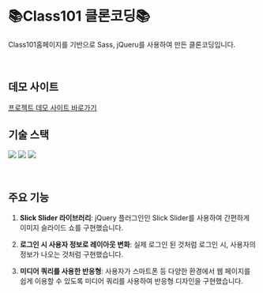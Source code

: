 # 📚Class101 클론코딩📚
Class101홈페이지를 기반으로 Sass, jQueru를 사용하여 만든 클론코딩입니다.

  <br/>

  ## 데모 사이트
[프로젝트 데모 사이트 바로가기](https://hwangjinyoung14.github.io/class101/)
<br />


 ## 기술 스택
<img src="https://img.shields.io/badge/HTML5-E34F26?style=flat-square&logo=HTML5&logoColor=white"> <img src="https://img.shields.io/badge/sass-CC6699?style=flat-square&logo=sass&logoColor=white"> <img src="https://img.shields.io/badge/jQuery-0769AD?style=flat-square&logo=jQuery&logoColor=white">

  <br/>

## 주요 기능

1. **Slick Slider 라이브러리**: jQuery 플러그인인 Slick Slider를 사용하여 간편하게 이미지 슬라이드 쇼를 구현했습니다.

2. **로그인 시 사용자 정보로 레이아웃 변화**: 실제 로그인 된 것처럼 로그인 시, 사용자의 정보가 나오는 것처럼 구현했습니다.

3. **미디어 쿼리를 사용한 반응형**: 사용자가 스마트폰 등 다양한 환경에서 웹 페이지를 쉽게 이용할 수 있도록 미디어 쿼리를 사용하여 반응형 디자인을 구현했습니다.


